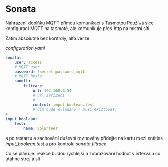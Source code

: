 # Sonata

Nahrazení doplňku MQTT přímou komunikací s Tasmotou
Používá sice konfiguraci MQTT na tasmotě, ale komunikuje přes http na místní síti

Zatím absolutně bez kontroly, alfa verze

*configuration.yaml*
```yaml
sonata:
    user: access
    # MQTT user
    password: !secret password_mqtt
    # MQTT heslo
    sonoff:
        filtrace:
            url: 192.168.0.54
            # url zařízení
            #
            control: input_boolean.test
            # čím bude ovládáno - musí existovat!
#
input_boolean:
    test:
        name: Volunteer
```
a po restartu a zachování duševní rovnováhy přidejte na kartu mezi entities *input_boolean.test* a pro kontrolu *sonata.filtrace*

Co se plánuje: reakce budou rychlejší a zobrazování hodnot v intervalu co utáhne stroj a síť

